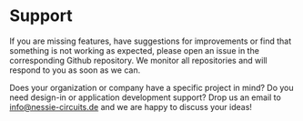 # Support

If you are missing features, have suggestions for improvements or find that something is not working as expected, please open an issue in the corresponding Github repository.
We monitor all repositories and will respond to you as soon as we can.

Does your organization or company have a specific project in mind? Do you need design-in or application development support? Drop us an email to info@nessie-circuits.de and we are happy to discuss your ideas!
